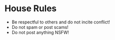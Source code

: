# House Rules

* Be respectful to others and do not incite conflict!
* Do not spam or post scams!
* Do not post anything NSFW!